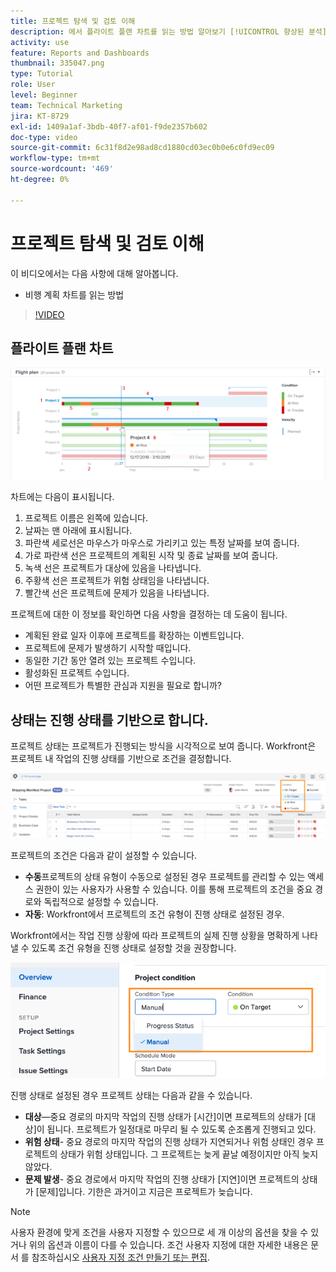 ```yaml
---
title: 프로젝트 탐색 및 검토 이해
description: 에서 플라이트 플랜 차트를 읽는 방법 알아보기 [!UICONTROL 향상된 분석].
activity: use
feature: Reports and Dashboards
thumbnail: 335047.png
type: Tutorial
role: User
level: Beginner
team: Technical Marketing
jira: KT-8729
exl-id: 1409a1af-3bdb-40f7-af01-f9de2357b602
doc-type: video
source-git-commit: 6c31f8d2e98ad8cd1880cd03ec0b0e6c0fd9ec09
workflow-type: tm+mt
source-wordcount: '469'
ht-degree: 0%

---
```


# 프로젝트 탐색 및 검토 이해

이 비디오에서는 다음 사항에 대해 알아봅니다.

* 비행 계획 차트를 읽는 방법

>[!VIDEO](https://video.tv.adobe.com/v/335047/?quality=12&learn=on)

## 플라이트 플랜 차트

![아래에 글머리 기호와 일치하는 숫자가 있는 비행 계획 차트의 이미지](assets/section-2-1.png)

차트에는 다음이 표시됩니다.

1. 프로젝트 이름은 왼쪽에 있습니다.
1. 날짜는 맨 아래에 표시됩니다.
1. 파란색 세로선은 마우스가 마우스로 가리키고 있는 특정 날짜를 보여 줍니다.
1. 가로 파란색 선은 프로젝트의 계획된 시작 및 종료 날짜를 보여 줍니다.
1. 녹색 선은 프로젝트가 대상에 있음을 나타냅니다.
1. 주황색 선은 프로젝트가 위험 상태임을 나타냅니다.
1. 빨간색 선은 프로젝트에 문제가 있음을 나타냅니다.

프로젝트에 대한 이 정보를 확인하면 다음 사항을 결정하는 데 도움이 됩니다.

* 계획된 완료 일자 이후에 프로젝트를 확장하는 이벤트입니다.
* 프로젝트에 문제가 발생하기 시작할 때입니다.
* 동일한 기간 동안 열려 있는 프로젝트 수입니다.
* 활성화된 프로젝트 수입니다.
* 어떤 프로젝트가 특별한 관심과 지원을 필요로 합니까?

## 상태는 진행 상태를 기반으로 합니다.

프로젝트 상태는 프로젝트가 진행되는 방식을 시각적으로 보여 줍니다. Workfront은 프로젝트 내 작업의 진행 상태를 기반으로 조건을 결정합니다.

![가능한 진행 상태 이미지](assets/section-2-2.png)

프로젝트의 조건은 다음과 같이 설정할 수 있습니다.

* **수동**&#x200B;프로젝트의 상태 유형이 수동으로 설정된 경우 프로젝트를 관리할 수 있는 액세스 권한이 있는 사용자가 사용할 수 있습니다. 이를 통해 프로젝트의 조건을 중요 경로와 독립적으로 설정할 수 있습니다.
* **자동**: Workfront에서 프로젝트의 조건 유형이 진행 상태로 설정된 경우.

Workfront에서는 작업 진행 상황에 따라 프로젝트의 실제 진행 상황을 명확하게 나타낼 수 있도록 조건 유형을 진행 상태로 설정할 것을 권장합니다.

![가능한 진행 상태 이미지](assets/section-2-3.png)

진행 상태로 설정된 경우 프로젝트 상태는 다음과 같을 수 있습니다.

* **대상**—중요 경로의 마지막 작업의 진행 상태가 [시간]이면 프로젝트의 상태가 [대상]이 됩니다. 프로젝트가 일정대로 마무리 될 수 있도록 순조롭게 진행되고 있다.
* **위험 상태**- 중요 경로의 마지막 작업의 진행 상태가 지연되거나 위험 상태인 경우 프로젝트의 상태가 위험 상태입니다. 그 프로젝트는 늦게 끝날 예정이지만 아직 늦지 않았다.
* **문제 발생**- 중요 경로에서 마지막 작업의 진행 상태가 [지연]이면 프로젝트의 상태가 [문제]입니다. 기한은 과거이고 지금은 프로젝트가 늦습니다.

>[!NOTE]
>
>사용자 환경에 맞게 조건을 사용자 지정할 수 있으므로 세 개 이상의 옵션을 찾을 수 있거나 위의 옵션과 이름이 다를 수 있습니다. 조건 사용자 지정에 대한 자세한 내용은 문서 를 참조하십시오 [사용자 지정 조건 만들기 또는 편집](https://experienceleague.adobe.com/docs/workfront/using/administration-and-setup/customize/custom-conditions/create-edit-custom-conditions.html?lang=en).
